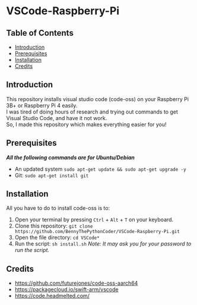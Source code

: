 # VSCode-Raspberry-Pi
## Table of Contents
* [Introduction](#introduction)
* [Prerequisites](https://github.com/BennyThePythonCoder/VSCode-Raspberry-Pi/blob/master/README.md#prerequisites)
* [Installation](https://github.com/BennyThePythonCoder/VSCode-Raspberry-Pi/blob/master/README.md#installation)
* [Credits](https://github.com/BennyThePythonCoder/VSCode-Raspberry-Pi/blob/master/README.md#credits)

## Introduction
This repository installs visual studio code (code-oss) on your Raspberry Pi 3B+ or Raspberry Pi 4 easily.\
I was tired of doing hours of research and trying out commands to get Visual Studio Code, and have it not work.\
So, I made this repository which makes everything easier for you!

## Prerequisites
***_All the following commands are for Ubuntu/Debian_***
* An updated system `sudo apt-get update && sudo apt-get upgrade -y`
* Git: `sudo apt-get install git`

## Installation
All you have to do to install code-oss is to:
1. Open your terminal by pressing `Ctrl` + `Alt` + `T`  on your keyboard.
2. Clone this repository: `git clone https://github.com/BennyThePythonCoder/VSCode-Raspberry-Pi.git`
3. Open the file directory: `cd VSCode*`
4. Run the script: `sh install.sh` _Note: It may ask you for your password to run the script._

## Credits
* https://github.com/futurejones/code-oss-aarch64
* https://packagecloud.io/swift-arm/vscode
* https://code.headmelted.com/
